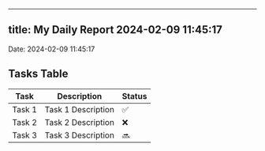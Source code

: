 
---
title: My Daily Report 2024-02-09 11:45:17
---

Date: 2024-02-09 11:45:17

## Tasks Table

| Task | Description | Status |
|------|-------------|--------|
| Task 1 | Task 1 Description | ✅ |
| Task 2 | Task 2 Description | ❌ |
| Task 3 | Task 3 Description | 🔜 |
